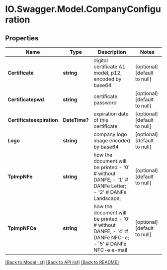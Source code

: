 # IO.Swagger.Model.CompanyConfiguration
## Properties

Name | Type | Description | Notes
------------ | ------------- | ------------- | -------------
**Certificate** | **string** | digital certificate A1 model, p12, encoded by base64 | [optional] [default to null]
**Certificatepwd** | **string** | certificate password | [optional] [default to null]
**Certificateexpiration** | **DateTime?** | expiration date of this certificate | [optional] [default to null]
**Logo** | **string** | company logo image encoded by base64 | [optional] [default to null]
**TpImpNFe** | **string** | how the document will be printed - &#39;0&#39; # without DANFE; - &#39;1&#39; # DANFe Letter; - &#39;2&#39; # DANFe Landscape;  | [optional] [default to null]
**TpImpNFCe** | **string** | how the document will be printed - &#39;0&#39; # without DANFE; - &#39;4&#39; # DANFe NFC-e; - &#39;5&#39; # DANFe NFC-e e-mail  | [optional] [default to null]

[[Back to Model list]](../README.md#documentation-for-models) [[Back to API list]](../README.md#documentation-for-api-endpoints) [[Back to README]](../README.md)


